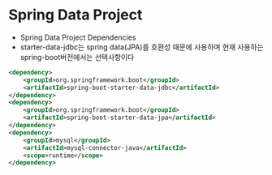 # Spring Data Project

* Spring Data Project Dependencies
* starter-data-jdbc는 spring data(JPA)를 호환성 때문에 사용하며
현재 사용하는 spring-boot버전에서는 선택사항이다
```xml
<dependency>
    <groupId>org.springframework.boot</groupId> 
    <artifactId>spring-boot-starter-data-jdbc</artifactId>
</dependency>
<dependency>
    <groupId>org.springframework.boot</groupId>
    <artifactId>spring-boot-starter-data-jpa</artifactId>
</dependency>
<dependency>
    <groupId>mysql</groupId>
    <artifactId>mysql-connector-java</artifactId>
    <scope>runtime</scope>
</dependency>
```